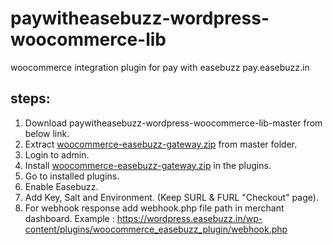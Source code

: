 # paywitheasebuzz-wordpress-woocommerce-lib
woocommerce integration plugin for pay with easebuzz pay.easebuzz.in
 
## steps:

1. Download paywitheasebuzz-wordpress-woocommerce-lib-master from below link.
2. Extract [woocommerce-easebuzz-gateway.zip](https://github.com/easebuzz/paywitheasebuzz-wordpress-woocommerce-lib/blob/master/woocommerce-easebuzz-gateway.zip) from master folder.
3. Login to admin.
4. Install [woocommerce-easebuzz-gateway.zip](https://github.com/easebuzz/paywitheasebuzz-wordpress-woocommerce-lib/blob/master/woocommerce-easebuzz-gateway.zip) in the plugins.
5. Go to  installed plugins.
6. Enable Easebuzz.
7. Add Key, Salt and Environment. (Keep SURL & FURL "Checkout" page).
8. For webhook response add webhook.php file path in merchant dashboard.
   Example : https://wordpress.easebuzz.in/wp-content/plugins/woocommerce_easebuzz_plugin/webhook.php
